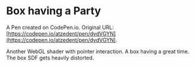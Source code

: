 # Box having a Party

A Pen created on CodePen.io. Original URL: [https://codepen.io/atzedent/pen/dydVGYN](https://codepen.io/atzedent/pen/dydVGYN).

Another WebGL shader with pointer interaction. A box having a great time. The box SDF gets heavily distorted. 